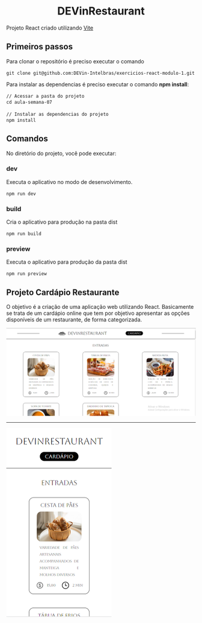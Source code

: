<h1 align="center"> 
 DEVinRestaurant 
</h1>

Projeto React criado utilizando [Vite](https://vitejs.dev/)

## Primeiros passos

Para clonar o repositório é preciso executar o comando

```
git clone git@github.com:DEVin-Intelbras/exercicios-react-modulo-1.git
```

Para instalar as dependencias é preciso executar o comando **npm install**:

```
// Acessar a pasta do projeto
cd aula-semana-07

// Instalar as dependencias do projeto
npm install
```

## Comandos

No diretório do projeto, você pode executar:

### **dev**

Executa o aplicativo no modo de desenvolvimento.

```
npm run dev
```

### **build**

Cria o aplicativo para produção na pasta dist

```
npm run build
```

### **preview**

Executa o aplicativo para produção da pasta dist

```
npm run preview
```

## Projeto Cardápio Restaurante

O objetivo é a criação de uma aplicação web utilizando React.
Basicamente se trata de um cardápio online que tem por objetivo apresentar as opções disponíveis de um restaurante, de forma categorizada.

![Screenshot](https://github.com/tomas-cunha/DEVinRestaurant/blob/main/public/devinrestaurant.PNG)

---

![Screenshot](https://github.com/tomas-cunha/DEVinRestaurant/blob/main/public/mobile.PNG)

